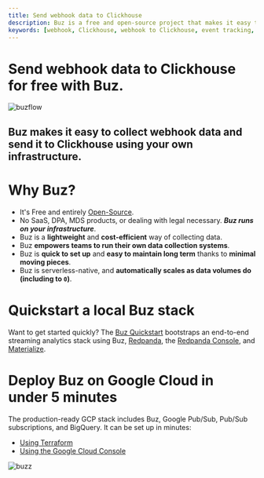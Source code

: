 ```yaml
---
title: Send webhook data to Clickhouse
description: Buz is a free and open-source project that makes it easy to collect, validate, and load webhook data to Clickhouse.
keywords: [webhook, Clickhouse, webhook to Clickhouse, event tracking, free, open-source, Buz]
---
```


# Send webhook data to Clickhouse for free with Buz.

![buzflow](../../../../../static/img/buzflow.png)


## Buz makes it easy to collect webhook data and send it to Clickhouse using your **own infrastructure**.


# Why Buz?

- It's Free and entirely [Open-Source](https://github.com/silverton-io/buz).
- No SaaS, DPA, MDS products, or dealing with legal necessary. ***Buz runs on your infrastructure***.
- Buz is a **lightweight** and **cost-efficient** way of collecting data.
- Buz **empowers teams to run their own data collection systems**.
- Buz is **quick to set up** and **easy to maintain long term** thanks to **minimal moving pieces**.
- Buz is serverless-native, and **automatically scales as data volumes do (including to `0`)**.


# Quickstart a local Buz stack

Want to get started quickly? The [Buz Quickstart](/examples/quickstart) bootstraps an end-to-end streaming analytics stack using Buz, [Redpanda](https://redpanda.com/?utm_medium=hipanda&utm_source=buz), the [Redpanda Console](https://docs.redpanda.com/docs/console/?utm_medium=hipanda&utm_source=buz), and [Materialize](https://materialize.com/?utm_medium=himaterialize&utm_source=buz).


# Deploy Buz on Google Cloud in under 5 minutes

The production-ready GCP stack includes Buz, Google Pub/Sub, Pub/Sub subscriptions, and BigQuery. It can be set up in minutes:

- [Using Terraform](/deploying/gcp/cloud_run)
- [Using the Google Cloud Console](/deploying/gcp/console)


![buzz](../../../../../static/img/buzz.png)
